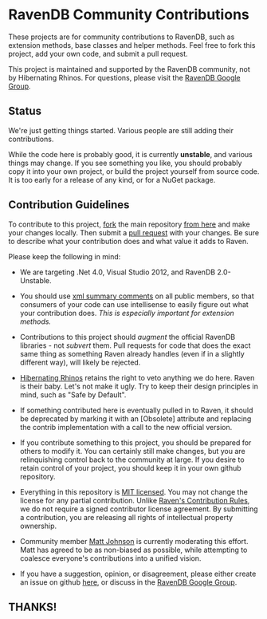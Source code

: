 RavenDB Community Contributions
======================================

These projects are for community contributions to RavenDB, such as extension methods, base classes and helper methods.  Feel free to fork this project, add your own code, and submit a pull request.

This project is maintained and supported by the RavenDB community, not by Hibernating Rhinos.  For questions, please visit the [RavenDB Google Group](http://groups.google.com/group/ravendb).

## Status

We're just getting things started.  Various people are still adding their contributions.

While the code here is probably good, it is currently **unstable**, and various things may change.  If you see something you like, you should probably copy it into your own project, or build the project yourself from source code.  It is too early for a release of any kind, or for a NuGet package.

## Contribution Guidelines

To contribute to this project, [fork](https://help.github.com/articles/fork-a-repo) the main repository [from here](https://github.com/ravendb/ravendb.contrib) and make your changes locally.  Then submit a [pull request](https://help.github.com/articles/using-pull-requests) with your changes.  Be sure to describe what your contribution does and what value it adds to Raven.

Please keep the following in mind:

- We are targeting .Net 4.0, Visual Studio 2012, and RavenDB 2.0-Unstable.

- You should use [xml summary comments](http://msdn.microsoft.com/en-us/library/vstudio/b2s063f7.aspx) on all public members, so that consumers of your code can use intellisense to easily figure out what your contribution does.  *This is especially important for extension methods.*

- Contributions to this project should *augment* the official RavenDB libraries - not *subvert* them.  Pull requests for code that does the exact same thing as something Raven already handles (even if in a slightly different way), will likely be rejected.

- [Hibernating Rhinos](http://hibernatingrhinos.com) retains the right to veto anything we do here.  Raven is their baby.  Let's not make it ugly.  Try to keep their design principles in mind, such as "Safe by Default".

- If something contributed here is eventually pulled in to Raven, it should be deprecated by marking it with an [Obsolete] attribute and replacing the contrib implementation with a call to the new official version.

- If you contribute something to this project, you should be prepared for others to modify it.  You can certainly still make changes, but you are relinquishing control back to the community at large.  If you desire to retain control of your project, you should keep it in your own github repository.

- Everything in this repository is [MIT licensed](https://github.com/ravendb/ravendb.contrib/blob/master/LICENSE.txt).  You may not change the license for any partial contribution.  Unlike [Raven's Contribution Rules](http://ravendb.net/contributing), we do not require a signed contributor license agreement.  By submitting a contribution, you are releasing all rights of intellectual property ownership.

- Community member [Matt Johnson](https://github.com/mj1856) is currently moderating this effort.  Matt has agreed to be as non-biased as possible, while attempting to coalesce everyone's contributions into a unified vision.

- If you have a suggestion, opinion, or disagreement, please either create an issue on github [here](https://github.com/ravendb/ravendb.contrib/issues), or discuss in the [RavenDB Google Group](http://groups.google.com/group/ravendb).

## THANKS!